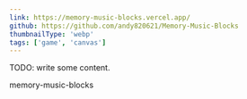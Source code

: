 ```yaml
---
link: https://memory-music-blocks.vercel.app/
github: https://github.com/andy820621/Memory-Music-Blocks
thumbnailType: 'webp'
tags: ['game', 'canvas']
---
```


TODO: write some content.

memory-music-blocks
